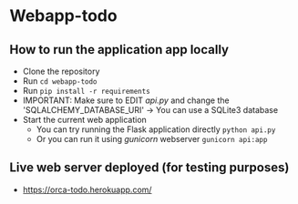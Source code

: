 # Webapp-todo

## How to run the application app locally

* Clone the repository
* Run `cd webapp-todo`
* Run `pip install -r requirements`
* IMPORTANT: Make sure to EDIT _api.py_ and change the 'SQLALCHEMY_DATABASE_URI' -> You can use a SQLite3 database
* Start the current web application
  * You can try running the Flask application directly `python api.py`
  * Or you can run it using _gunicorn_ webserver `gunicorn api:app`


## Live web server deployed (for testing purposes)

* https://orca-todo.herokuapp.com/
